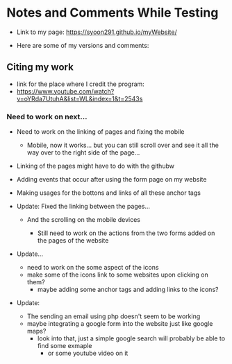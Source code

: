 # Notes and Comments While Testing
* Link to my page: https://syoon291.github.io/myWebsite/

* Here are some of my versions and comments:

## Citing my work
* link for the place where I credit the program: 
* https://www.youtube.com/watch?v=oYRda7UtuhA&list=WL&index=1&t=2543s



### Need to work on next...

* Need to work on the linking of pages and fixing the mobile 
    * Mobile, now it works... but you can still scroll over and see it all the way over to the right side of the page...

* Linking of the pages might have to do with the githubw

* Adding events that occur after using the form page on my website

* Making usages for the bottons and links of all these anchor tags

* Update: Fixed the linking between the pages...
	* And the scrolling on the mobile devices

		* Still need to work on the actions from the two forms added on the pages of the website


* Update... 
    * need to work on the some aspect of the icons
    * make some of the icons link to some websites upon clicking on them?
        * maybe adding some anchor tags and adding links to the icons?

* Update: 
    * The sending an email using php doesn't seem to be working 
    * maybe integrating a google form into the website just like google maps?
        * look into that, just a simple google search will probably be able to find some exmaple 
            * or some youtube video on it 